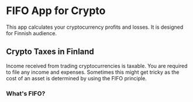 # FIFO App for Crypto

This app calculates your cryptocurrency profits and losses. It is designed for Finnish audience.

## Crypto Taxes in Finland

Income received from trading cryptocurrencies is taxable. You are required to file any income and expenses. Sometimes this might get tricky as the cost of an asset is determined by using the FIFO principle.

### What's FIFO?



